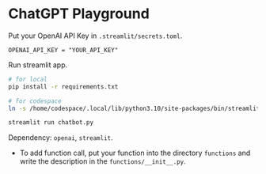 # ChatGPT Playground
Put your OpenAI API Key in `.streamlit/secrets.toml`.
```config
OPENAI_API_KEY = "YOUR_API_KEY"
```
Run streamlit app.
```bash
# for local
pip install -r requirements.txt

# for codespace
ln -s /home/codespace/.local/lib/python3.10/site-packages/bin/streamlit /home/codespace/.local/bin/

streamlit run chatbot.py
```
Dependency: `openai`, `streamlit`.

- To add function call, put your function into the directory `functions` and write the description in the `functions/__init__.py`.